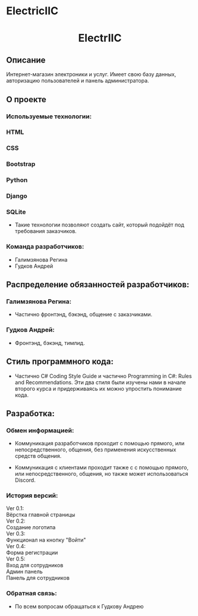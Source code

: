 # ElectricIIC  

<h1 align="center">ElectrIIC</h1>

## Описание

Интернет-магазин электроники и услуг. Имеет свою базу данных, авторизацию пользователей и панель администратора.

## О проекте

### Используемые технологии:

### HTML

### CSS

### Bootstrap

### Python

### Django

### SQLite

- Такие технологии позволяют создать сайт, который подойдёт под требования заказчиков.


### Команда разработчиков:

- Галимзянова Регина
- Гудков Андрей


## Распределение обязанностей разработчиков:

### Галимзянова Регина:

- Частично фронтэнд, бэкэнд, общение с заказчиками.

### Гудков Андрей:

- Фронтэнд, бэкэнд, тимлид.

## Стиль программного кода:

- Частично C# Coding Style Guide и частично Programming in C#: Rules and Recommendations. Эти два стиля были изучены нами в начале второго курса и придерживаясь их можно упростить понимание кода.

## Разработка:

### Обмен информацией:

- Коммуникация разработчиков проходит с помощью прямого, или непосредственного, общения, без применения искусственных средств общения.

- Коммуникация с клиентами проходит также с с помощью прямого, или непосредственного, общения, но также может использоваться Discord.

### История версий:

Ver 0.1:  
Вёрстка главной страницы  
Ver 0.2:  
Создание логотипа  
Ver 0.3:  
Функционал на кнопку "Войти"  
Ver 0.4:  
Форма регистрации  
Ver 0.5:  
Вход для сотрудников  
Админ панель  
Панель для сотрудников  

### Обратная связь:

- По всем вопросам обращаться к Гудкову Андрею
